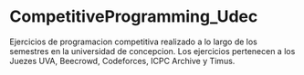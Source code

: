# CompetitiveProgramming_Udec
Ejercicios de programacion competitiva realizado a lo largo de los semestres en la universidad de concepcion. Los ejercicios pertenecen a los Juezes UVA, Beecrowd, Codeforces, ICPC Archive y Timus.
